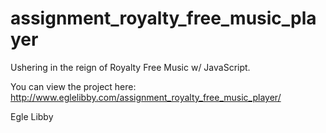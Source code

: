 # assignment_royalty_free_music_player
Ushering in the reign of Royalty Free Music w/ JavaScript.

You can view the project here: http://www.eglelibby.com/assignment_royalty_free_music_player/

Egle Libby